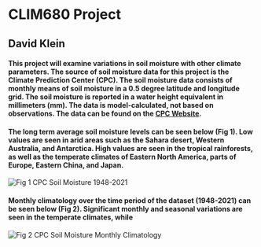 # CLIM680 Project

## David Klein

#### This project will examine variations in soil moisture with other climate parameters. The source of soil moisture data for this project is the Climate Prediction Center (CPC). The soil moisture data consists of monthly means of soil moisture in a 0.5 degree latitude and longitude grid. The soil moisture is reported in a water height equivalent in millimeters (mm). The data is model-calculated, not based on observations. The data can be found on the [CPC Website](https://www.psl.noaa.gov/data/gridded/data.cpcsoil.html).

#### The long term average soil moisture levels can be seen below (Fig 1). Low values are seen in arid areas such as the Sahara desert, Western Australia, and Antarctica. High values are seen in the tropical rainforests, as well as the temperate climates of Eastern North America, parts of Europe, Eastern China, and Japan.
![Fig 1 CPC Soil Moisture 1948-2021](/CLIM680/hw1/longtermmean.png)

#### Monthly climatology over the time period of the dataset (1948-2021) can be seen below (Fig 2). Significant monthly and seasonal variations are seen in the temperate climates, while 
![Fig 2 CPC Soil Moisture Monthly Climatology](/CLIM680/hw2/monthlyswmean.png)